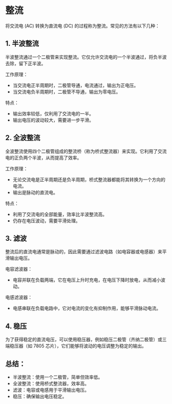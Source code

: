 # 整流

将交流电 (AC) 转换为直流电 (DC) 的过程称为整流。常见的方法有以下几种：

## 1. 半波整流

半波整流通过一个二极管来实现整流。它仅允许交流电的一个半波通过，将负半波去除，留下正半波。

工作原理：

- 当交流电正半周期时，二极管导通，电流通过，输出为正电压。
- 当交流电负半周期时，二极管不导通，输出为零电压。

特点：

- 输出效率较低，仅利用了交流电的一半。
- 输出电压的波动较大，需要进一步平滑。

## 2. 全波整流

全波整流使用四个二极管组成的整流桥（称为桥式整流器）来实现。它利用了交流电的正负两个半波，从而提高了效率。

工作原理：

- 无论交流电是正半周期还是负半周期，桥式整流器都能将其转换为一个方向的电流。
- 输出是脉动的直流电。

特点：

- 利用了交流电的全部能量，效率比半波整流高。
- 仍存在电压波动，需要平滑处理。

## 3. 滤波

整流后的直流电通常是脉动的，因此需要通过滤波电路（如电容器或电感器）来平滑输出电压。

电容滤波器：

- 电容并联在负载两端，它在电压上升时充电，在电压下降时放电，从而减小波动。

电感滤波器：

- 电感串联在负载电路中，它对电流的变化有抑制作用，能够平滑脉动电流。

## 4. 稳压

为了获得稳定的直流电压，可以使用稳压器，例如稳压二极管（齐纳二极管）或三端稳压器（如 7805 芯片），它们能够将波动的电压调整为稳定的输出。

## 总结：

- 半波整流：使用一个二极管，简单但效率低。
- 全波整流：使用桥式整流器，效率高。
- 滤波：电容或电感用于平滑输出电压。
- 稳压：确保输出电压稳定。
